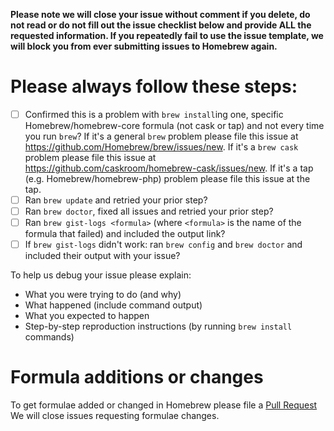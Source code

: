 **Please note we will close your issue without comment if you delete, do not read or do not fill out the issue checklist below and provide ALL the requested information. If you repeatedly fail to use the issue template, we will block you from ever submitting issues to Homebrew again.**

# Please always follow these steps:
- [ ] Confirmed this is a problem with `brew install`ing one, specific Homebrew/homebrew-core formula (not cask or tap) and not every time you run `brew`? If it's a general `brew` problem please file this issue at https://github.com/Homebrew/brew/issues/new. If it's a `brew cask` problem please file this issue at https://github.com/caskroom/homebrew-cask/issues/new. If it's a tap (e.g. Homebrew/homebrew-php) problem please file this issue at the tap.
- [ ] Ran `brew update` and retried your prior step?
- [ ] Ran `brew doctor`, fixed all issues and retried your prior step?
- [ ] Ran `brew gist-logs <formula>` (where `<formula>` is the name of the formula that failed) and included the output link?
- [ ] If `brew gist-logs` didn't work: ran `brew config` and `brew doctor` and included their output with your issue?

To help us debug your issue please explain:
- What you were trying to do (and why)
- What happened (include command output)
- What you expected to happen
- Step-by-step reproduction instructions (by running `brew install` commands)

# Formula additions or changes
To get formulae added or changed in Homebrew please file a [Pull Request](https://github.com/Homebrew/homebrew-core/blob/master/CONTRIBUTING.md)
We will close issues requesting formulae changes.
